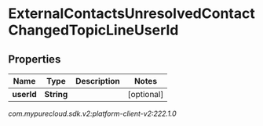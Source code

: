 # ExternalContactsUnresolvedContactChangedTopicLineUserId


## Properties

| Name | Type | Description | Notes |
| ------------ | ------------- | ------------- | ------------- |
| **userId** | **String** |  |  [optional] |




_com.mypurecloud.sdk.v2:platform-client-v2:222.1.0_
